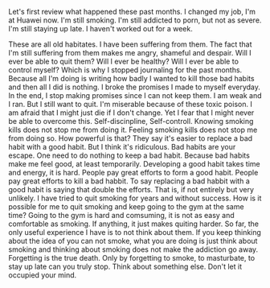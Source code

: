 Let's first review what happened these past months.
I changed my job, I'm at Huawei now.
I'm still smoking.
I'm still addicted to porn, but not as severe.
I'm still staying up late.
I haven't worked out for a week.

These are all old habitates. I have been suffering from them. The fact that I'm still suffering from them makes me angry, shameful and despair. Will I ever be able to quit them? Will I ever be healthy? Will I ever be able to control myself?
Which is why I stopped journaling for the past months. Because all I'm doing is writing how badly I wanted to kill those bad habits and then all I did is nothing. I broke the promises I made to myself everyday. In the end, I stop making promises since I can not keep them. I am weak and I ran.
But I still want to quit. I'm miserable because of these toxic poison. I am afraid that I might just die if I don't change. Yet I fear that I might never be able to overcome this.
Self-discinpline, Self-controll. Knowing smoking kills does not stop me from doing it. Feeling smoking kills does not stop me from doing so. How powerful is that?
They say it's easier to replace a bad habit with a good habit. But I think it's ridiculous. Bad habits are your escape. One need to do nothing to keep a bad habit. Because bad habits make me feel good, at least temporarily. Developing a good habit takes time and energy, it is hard.
People pay great efforts to form a good habit. People pay great efforts to kill a bad habbit. To say replacing a bad habbit with a good habit is saying that double the efforts. That is, if not entirely but very unlikely.
I have tried to quit smoking for years and without success. How is it possible for me to quit smoking and keep going to the gym at the same time? Going to the gym is hard and comsuming, it is not as easy and comfortable as smoking. If anything, it just makes quiting harder.
So far, the only useful experience I have is to not think about them. If you keep thinking about the idea of you can not smoke, what you are doing is just think about smoking and thinking about smoking does not make the addiction go away.
Forgetting is the true death. Only by forgetting to smoke, to masturbate, to stay up late can you truly stop.
Think about something else. Don't let it occupied your mind.
